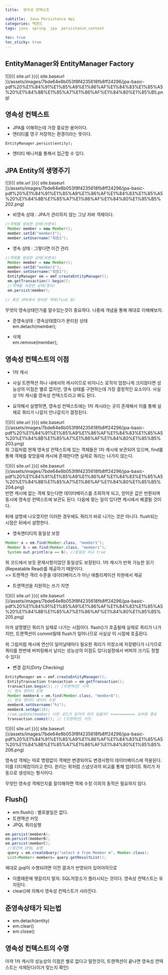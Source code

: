 ```yaml
---
title:  영속성 컨텍스트

subtitle:  Java Persistence Api
categories: 백엔드 
tags: java  spring  jpa  persistance_context
 
toc: true
toc_sticky: true
---
```


  
##  EntityManager와 EntityManager Factory  
  
![]({{ site.url }}{{ site.baseurl }}/assets/images/7bde64e8b053f8f4235618fb8ff24296/jpa-basic-pdf%20%E1%84%91%E1%85%A9%E1%86%AF%E1%84%83%E1%85%A5%20%E1%84%8B%E1%85%A7%E1%86%AF%E1%84%80%E1%85%B5.png)  
  
  
## 영속성 컨텍스트  
- JPA를 이해하는데 가장 중요한 용어이다.  
- 엔티티를 영구 저장하는 환경이라는 뜻이다.  
  
`EntityManager.persist(entity);`  
  
- 엔티티 매니저를 통해서 접근할 수 있다.  
  
  
## JPA Entity의 생명주기  
  
![]({{ site.url }}{{ site.baseurl }}/assets/images/7bde64e8b053f8f4235618fb8ff24296/jpa-basic-pdf%20%E1%84%91%E1%85%A9%E1%86%AF%E1%84%83%E1%85%A5%20%E1%84%8B%E1%85%A7%E1%86%AF%E1%84%80%E1%85%B5%202.png)  
  
- 비영속 상태 : JPA가 관리하지 않는 그냥 자바 객체이다.  
```java  
//객체를 생성한 상태(비영속)  
 Member member = new Member();  
 member.setId("member1");  
 member.setUsername("회원1");   
```  
  
- 영속 상태 : 그렇다면 이건 관리  
```java  
//객체를 생성한 상태(비영속)  
 Member member = new Member();  
 member.setId("member1");  
 member.setUsername("회원1");  
 EntityManager em = emf.createEntityManager();  
 em.getTransaction().begin();  
 //객체를 저장한 상태(영속)  
 em.persist(member);  
  
// 혹은 JPA에서 얻어온 객체(find 등)  
```  
  
무엇이 영속상태인가를 알수있는것이 중요하다. 나중에 개념을 통해 제대로 이해해보자.  
  
- 준영속상태 : 영속상태였다가 분리된 상태  
em.detach(member);  
  
- 삭제  
em.remove(member);  
  
  
  
## 영속성 컨텍스트의 이점  
- 1차 캐시  
- 사실 트랜잭션 하나 내에서의 캐시이므로 비지니스 로직이 엄청나게 크지않다면 성능상의 이점은 별로 없지만, 영속 상태를 구현하는데 가장 결정적인 요소이다. 사실상 1차 캐시를 영속성 컨텍스트라고 봐도 된다.  
  
- 요약해서 설명하면, 영속성 컨텍스트에는 1차 캐시라는 곳이 존재해서 이를 통해 실제로 쿼리가 나갈지 안나갈지가 결정된다.  
  
![]({{ site.url }}{{ site.baseurl }}/assets/images/7bde64e8b053f8f4235618fb8ff24296/jpa-basic-pdf%20%E1%84%91%E1%85%A9%E1%86%AF%E1%84%83%E1%85%A5%20%E1%84%8B%E1%85%A7%E1%86%AF%E1%84%80%E1%85%B5%203.png)  
위 그림처럼 현재 영속성 컨텍스트에 있는 객체들은 1차 캐시에 보관되어 있으며, find를 통해 객체를 찾았을때 캐시에 존재한다면 실제로 쿼리는 나가지 않는다.  
  
  
![]({{ site.url }}{{ site.baseurl }}/assets/images/7bde64e8b053f8f4235618fb8ff24296/jpa-basic-pdf%20%E1%84%91%E1%85%A9%E1%86%AF%E1%84%83%E1%85%A5%20%E1%84%8B%E1%85%A7%E1%86%AF%E1%84%80%E1%85%B5%204.png)  
반면 캐시에 없는 객체 찾는다면 데이터베이스를 조회하게 되고, 얻어온 값은 반환되며 동시에 영속성 컨텍스트에 보관도 된다. 다음에 찾는 일이 있다면 캐시에서 해결될 것이다.  
  
뒤에 설명에 나오겠지만 이러한 경우에도 쿼리가 바로 나가는 것은 아니다. flush되는 시점은 뒤에서 설명한다.  
  
- 영속엔티티의 동일성 보장  
```java  
Member a = em.find(Member.class, "member1");  
 Member b = em.find(Member.class, "member1");  
 System.out.println(a == b); //동일성 비교 true  
```  
  
위 코드에서 보듯 문제사항이었던 동일성도 보장된다. 1차 캐시가 반복 가능한 읽기(Repeatable Read)를 제공하기 때문이다.  
=> 트랜잭션 격리 수준을 데이터베이스가 아닌 애플리케이션 차원에서 제공  
  
  
- 트랜잭션을 지원하는 쓰기 지연  
  
![]({{ site.url }}{{ site.baseurl }}/assets/images/7bde64e8b053f8f4235618fb8ff24296/jpa-basic-pdf%20%E1%84%91%E1%85%A9%E1%86%AF%E1%84%83%E1%85%A5%20%E1%84%8B%E1%85%A7%E1%86%AF%E1%84%80%E1%85%B5%205.png)  
  
아까 설명했던 쿼리가 실제로 나가는 시점이다. flash()가 호출될때 실제로 쿼리가 나가지만, 트랜잭션이 commit될때 flush가 일어나므로 사실상 이 시점에 호출된다.  
  
위 그림처럼 캐시에 연산이 일어날때마다 필요한 쿼리가 저장소에 저장됐다가 나가므로 쿼리를 한번에 버퍼링해서 날리는 성능상의 이점도 있다(설정에서 버퍼의 크기도 정할 수 있다)  
  
- 변경 감지(Dirty Checking)  
```java  
EntityManager em = emf.createEntityManager();  
 EntityTransaction transaction = em.getTransaction();  
 transaction.begin(); // [트랜잭션] 시작  
 // 영속 엔티티 조회  
 Member memberA = em.find(Member.class, "memberA");  
 // 영속 엔티티 데이터 수정  
 memberA.setUsername("hi");  
 memberA.setAge(10);  
 //em.update(member) 이런 코드가 있어야 하지 않을까? <========== 요부분 중요  
 transaction.commit(); // [트랜잭션] 커밋  
```  
![]({{ site.url }}{{ site.baseurl }}/assets/images/7bde64e8b053f8f4235618fb8ff24296/jpa-basic-pdf%20%E1%84%91%E1%85%A9%E1%86%AF%E1%84%83%E1%85%A5%20%E1%84%8B%E1%85%A7%E1%86%AF%E1%84%80%E1%85%B5%206.png)  
  
영속성 객체는 따로 명령없이 객체만 변경되어도 변경사항이 데이터베이스에 적용된다. 이를 더티체킹이라고 한다. 원리는 위처럼 스냅샷과의 비교를 통해 업데이트 쿼리가 자동으로 생성되는 형식이다.  
  
무엇인 영속성 객체인지를 잘이해하면 객체 수정 이외의 동작은 필요하지 않다.  
  
## Flush()  
- em.flush() : 별로쓸일은 없다.  
- 트랜잭션 커밋  
- JPQL 쿼리실행  
```java  
em.persist(memberA);  
em.persist(memberB);  
em.persist(memberC);  
 //중간에 JPQL 실행  
 query = em.createQuery("select m from Member m", Member.class);  
 List<Member> members= query.getResultList();  
```  
  
제대로 jpql이 수행되려면 이전 결과가 반영되어 있어야하므로  
  
- 이름때문에 헷갈리지 말자. SQL저장소가 플러시되는 것이다. 영속성 컨텍스트는 유지된다.  
- clear()에 의해서 영속성 컨텍스트가 사라진다.  
  
## 준영속상태가 되는법  
- em.detach(entity)  
- em.clear()  
- em.close()  
  
  
## 영속성 컨텍스트의 수명  
아까 1차 캐시의 성능상의 이점은 별로 없다고 말한것이, 트랜잭션이 끝나면 영속성 컨텍스트는 삭제된다(이거 맞는지 확인)  
